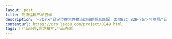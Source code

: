 ```yaml
---                
layout: post       
title: 物流运输产品咨询           
description: '</br>产品定位在大件物流运输的信息匹配，面向B2C B2B</br>可参照产品：快递100</br>需要有互联网+物流行业经验的产品经理，帮助完成MRD</br>详细报告需包含：竞品分析、市场调研、项目可行性分析</br></br>如果产品经理感兴趣，项目完成后也可以继续合作</br>'     
contenturl: https://pro.lagou.com/project/8149.html      
tags: [产品经理,需求撰写,产品咨询]            
---                 
```

